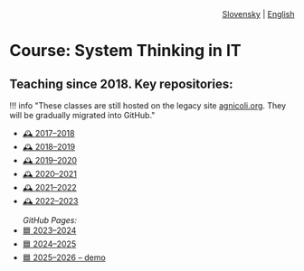 <div align="right">
  <a href="../../sk/class_SystemThinkingInIT/index.md">Slovensky</a> | <a href="../../en/class_SystemThinkingInIT/index.md/index.md">English</a>
</div>

# Course: System Thinking in IT


## Teaching since 2018. Key repositories:

!!! info "These classes are still hosted on the legacy site [agnicoli.org](https://agnicoli.org). They will be gradually migrated into GitHub."

<ul>
  <li><a class="icon-link" href="https://agnicoli.org/_sub/prod/sk/systemove-myslenie-v-it-a-digitalna-fabrikacia/2017-2018/" target="_blank">🕰️ 2017–2018</a></li>
  <li><a class="icon-link" href="https://agnicoli.org/_sub/prod/sk/systemove-myslenie-v-it-a-digitalna-fabrikacia/2018-2019/" target="_blank">🕰️ 2018–2019</a></li>
  <li><a class="icon-link" href="https://agnicoli.org/_sub/prod/sk/systemove-myslenie-v-it-a-digitalna-fabrikacia/2019-2020/" target="_blank">🕰️ 2019–2020</a></li>
  <li><a class="icon-link" href="https://agnicoli.org/_sub/prod/sk/systemove-myslenie-v-it-a-digitalna-fabrikacia/2020-2021/" target="_blank">🕰️ 2020–2021</a></li>
  <li><a class="icon-link" href="https://agnicoli.org/_sub/prod/sk/systemove-myslenie-v-it-a-digitalna-fabrikacia/2021-2022/" target="_blank">🕰️ 2021–2022</a></li>
  <li><a class="icon-link" href="https://agnicoli.org/_sub/prod/sk/systemove-myslenie-v-it-a-digitalna-fabrikacia/2022-2023/" target="_blank">🕰️ 2022–2023</a></li>

  <li style="list-style: none; font-style: italic; margin-top: 0.8em;">GitHub Pages:</li>

  <li><a class="icon-link" href="https://06-sth-projects.github.io/repo_sthdf-2023-2024/" target="_blank">🟦 2023–2024</a></li>
  <li><a class="icon-link" href="https://06-sth-projects.github.io/repo_sthdf_2024-2025/" target="_blank">🟦 2024–2025</a></li>
  <li><a class="icon-link" href="https://06-sth-projects.github.io/repo_sthdf_2025-2026/" target="_blank">🟦 2025–2026 – demo</a></li>
</ul>
